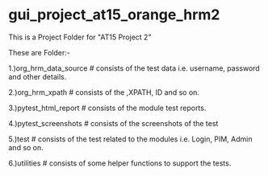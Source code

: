 # gui_project_at15_orange_hrm2
This is a Project Folder for "AT15 Project 2"

These are Folder:-

1.)org_hrm_data_source # consists of the test data i.e. username, password and other details.

2.)org_hrm_xpath # consists of the ,XPATH, ID and so on.

3.)pytest_html_report # consists of the module test reports.

4.)pytest_screenshots # consists of the screenshots of the test

5.)test # consists of the test related to the modules i.e. Login, PIM, Admin and so on.

6.)utilities # consists of some helper functions to support the tests.
